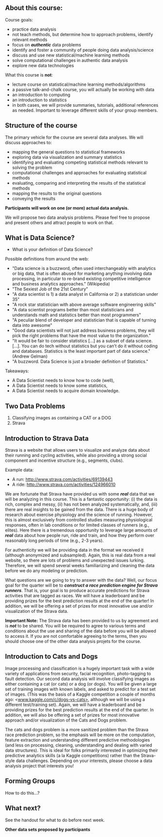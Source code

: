
## About this course:

Course goals:
+ practice data analysis 
+ not teach methods, but determine how to approach problems, identify relevant methods
+ focus on ***authentic*** data problems
+ identify and foster a community of people doing data analysis/science
+ discuss and use new statistical/machine learning methods
+ solve computational challenges in authentic data analysis
+ explore new data technologies

What this course is **not**:
+ lecture course on statistical/machine learning methods/algorithms
+ a passive talk-and-chalk course, you will actually be working with data
+ an introduction to computing
+ an introduction to statistics
+ in both cases, we will provide summaries, tutorials, additional references as needed. Important to leverage different skills of your group members.

## Structure of the course

The primary vehicle for the course are several data analyses. We will discuss approaches to: 
+ mapping the general questions to statistical frameworks
+ exploring data via visualization and summary statistics
+ identifying and evaluating competing statistical methods relevant to solving the problem
+ computational challenges and approaches for evaluating statistical methods
+ evaluating, comparing and interpreting the results of the statistical methods
+ mapping the results to the original questions
+ conveying the results

**Participants will work on one (or more) actual data analysis.**

We will propose two data analysis problems.
Please feel free to propose and present others and attract people to work on that.

## What is Data Science?

+ What is your definition of Data Science?

Possible definitions from around the web:

+ "Data science is a buzzword, often used interchangeably with analytics or big data, that is often abused for marketing anything involving data processing, in particular to re-brand existing competitive intelligence and business analytics approaches." (Wikipedia)
+ "The Sexiest Job of the 21st Century"
+ "A data scientist is 1) a data analyst in California or 2) a statistician under 35"
+ "A rock star statistician with above average software engineering skills"
+ "A data scientist programs better than most statisticians and understands math and statistics better than most programmers"
+ "A peculiar blend of developer and statistician that is capable of turning data into awesome"
+ "Good data scientists will not just address business problems, they will pick the right problems that have the most value to the organization."
+ "It would be fair to consider statistics [...]  as a subset of data science. [...]. You can do tech without statistics but you can’t do it without coding and databases. Statistics is the least important part of data science." (Andrew Gelman)
+ "A buzzword. Data Science is just a broader definition of Statistics."

Takeaways:
+ A Data Scientist needs to know how to code (well),
+ A Data Scientist needs to know some statistics,
+ A Data Scientist needs to acquire domain knowledge.

## Two Data Problems

1. Classifying images as containing a CAT or a DOG
2. Strava

## Introduction to Strava Data

Strava is a website that allows users to visualize and analyze data about their running and cycling activities, while also providing a strong social component and incentive structure (e.g., segments, clubs). 

Example data:
+ A run: <http://www.strava.com/activities/69139443>
+ A ride: <http://www.strava.com/activities/124966010>

We are fortunate that Strava have provided us with some ***real*** data that we will be analyzing in this course. This is a fantastic opportunity: (i) the data is rich, complex and messy, (ii) has not been analyzed systematically, and, (iii) there are real insights to be gained from the data. There is a huge body of research about exercise physiology and the science of running. However, this is almost exclusively from controlled studies measuring physiological responses, often in lab
conditions or for limited classes of runners (e.g., elites). Here there is a tremendous opportunity to leverage large amounts of ***real*** data about how people run, ride and train, and how they perform over reasonably long periods of time (e.g., 2-3 years).

For authenticity we will be providing data in the format we received it (although anonymized and subsampled). Again, this is real data from a real website, so there are lots of problems and unexpected issues lurking. Therefore, we will spend several weeks familiarizing and cleaning the data before we do any modeling or prediction.

What questions are we going to try to answer with the data? Well, our focus goal for the quarter will be to ***construct a race prediction engine for Strava runners***. That is, your goal is to produce accurate predictions for Strava activities that are tagged as races. We will have a leaderboard and be providing prizes for the best prediction results at the end of the quarter! In addition, we will be offering a set of prizes for most innovative use and/or visualization of the Strava data.

**Important Note:** The Strava data has been provided to us by agreement and is ***not*** to be shared. You will be required to agree to various terms and conditions about the use and sharing of the data before you will be allowed to access it. If you are not comfortable agreeing to the terms, then you should choose one of the other data analysis projets for the course.

## Introduction to Cats and Dogs

Image processing and classification is a hugely important task with a wide variety of applications from security, facial recognition, photo-tagging to fault detection. Our second data analysis will involve classifying images as either containing a cat (or cats) or a dog (or dogs). You will be given a large set of training images with known labels, and asked to predict for a test set of images. (This was the basis of a Kaggle competition a couple of months ago: <www.kaggle.com/c/dogs-vs-cats>, although we will be using a different test/training set). Again, we will have a leaderboard and be providing prizes for the best prediction results at the end of the quarter. In addition, we will also be offering a set of prizes for most innovative approach and/or visualization of the Cats and Dogs problem.

The cats and dogs problem is a more sanitized problem than the Strava race prediction problem, so the emphasis will be more on the computation, feature extraction and understanding different predictive methodologies (and less on processing, cleaning, understanding and dealing with varied data structures). This is ideal for folks primarily interested in optimizing their predictive analytics skills (a la Kaggle competitions) rather than the Strava-style data challenges. Depending on your interests, please choose a data analysis project that interests you!  

## Forming Groups

How to do this...?

## What next?

See the handout for what to do before next week. 

**Other data sets proposed by participants**






